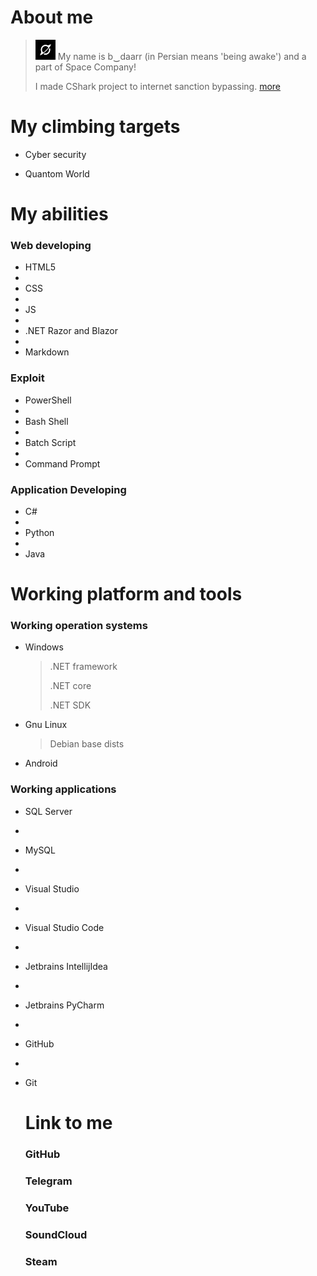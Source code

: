 # About me

> <img src="https://github.com/b-daarr/b-daarr/blob/main/resource/space.png" alt="Space Company" style="width: 32px; height: 32px;"> My name is b‿daarr (in Persian means 'being awake') and a part of Space Company!
>
> I made CShark project to internet sanction bypassing. [more](https://github.com/b-daarr/cshark)

# My climbing targets

+ Cyber security

+ Quantom World

# My abilities

### Web developing

+ HTML5
+
+ CSS
+
+ JS
+
+ .NET Razor and Blazor
+
+ Markdown

### Exploit

+ PowerShell
+
+ Bash Shell
+
+ Batch Script
+
+ Command Prompt

### Application Developing

+ C#
+
+ Python
+
+ Java

# Working platform and tools

### Working operation systems

+ Windows

  > .NET framework
  >
  > .NET core
  >
  > .NET SDK

+ Gnu Linux

  > Debian base dists

+ Android

### Working applications

+ SQL Server
+
+ MySQL
+
+ Visual Studio
+
+ Visual Studio Code
+
+ Jetbrains IntellijIdea
+ 
+ Jetbrains PyCharm
+
+ GitHub
+
+ Git

  # Link to me

  ### GitHub

  ### Telegram

  ### YouTube

  ### SoundCloud

  ### Steam
